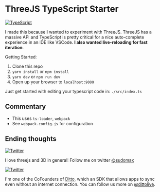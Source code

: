 # ThreeJS TypeScript Starter

[![TypeScript](https://badges.frapsoft.com/typescript/love/typescript-125x28.png?v=101)](https://github.com/ellerbrock/typescript-badges/)

I made this because I wanted to experiment with ThreeJS. ThreeJS has a massive API and TypeScript is pretty critical for a nice auto-complete experience in an IDE like VSCode. __I also wanted live-reloading for fast iteration__. 

Getting Started:

1. Clone this repo
2. `yarn install` or `npm install`
3. `yarn dev` or `npm run dev`
4. Open up your browser to `localhost:9000`

Just get started with editing your typescript code in: `./src/index.ts`

## Commentary

* This uses `ts-loader`, `webpack`
* See `webpack.config.js` for configuration

## Ending thoughts


[![Twitter](https://img.shields.io/twitter/url/https/twitter.com/sudomax.svg?style=social&label=Follow%20%40sudomax)](https://twitter.com/sudomax)

I love threejs and 3D in general! Follow me on twitter [@sudomax](https://twitter.com/sudomax)

[![Twitter](https://img.shields.io/twitter/url/https/twitter.com/dittolive.svg?style=social&label=Follow%20%40dittolive)](https://twitter.com/dittolive)

I'm one of the CoFounders of [Ditto](https://www.ditto.live), which an SDK that allows apps to sync even without an internet connection. You can follow us more on [@dittolive](https://twitter.com/dittolive).